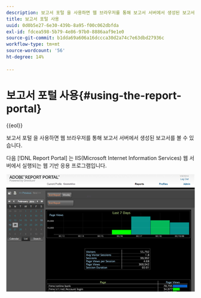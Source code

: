 ```yaml
---
description: 보고서 포털 을 사용하면 웹 브라우저를 통해 보고서 서버에서 생성된 보고서를 볼 수 있습니다.
title: 보고서 포털 사용
uuid: 0d0b5e27-6e30-439b-8a95-f00c062dbfda
exl-id: fdcea598-5b79-4e86-97b0-8886aaf9e1e0
source-git-commit: b1dda69a606a16dccca30d2a74c7e63dbd27936c
workflow-type: tm+mt
source-wordcount: '56'
ht-degree: 14%

---
```


# 보고서 포털 사용{#using-the-report-portal}

{{eol}}

보고서 포털 을 사용하면 웹 브라우저를 통해 보고서 서버에서 생성된 보고서를 볼 수 있습니다.

다음 [!DNL Report Portal] 는 IIS(Microsoft Internet Information Services) 웹 서버에서 실행되는 웹 기반 응용 프로그램입니다.

![](assets/report_portal_home.png)
